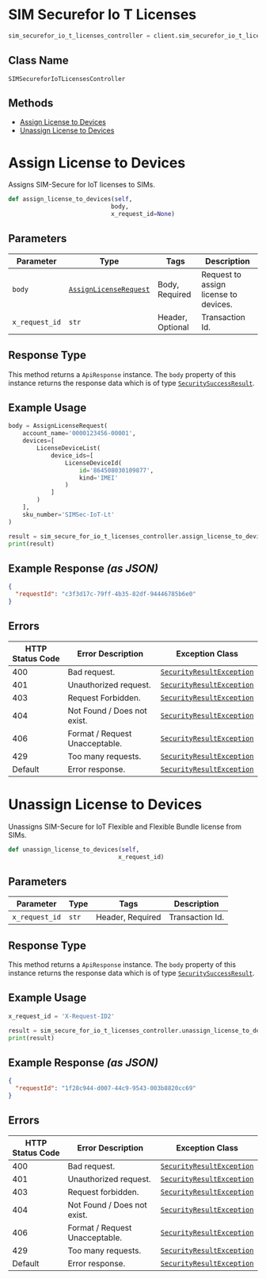 # SIM Securefor Io T Licenses

```python
sim_securefor_io_t_licenses_controller = client.sim_securefor_io_t_licenses
```

## Class Name

`SIMSecureforIoTLicensesController`

## Methods

* [Assign License to Devices](../../doc/controllers/sim-securefor-io-t-licenses.md#assign-license-to-devices)
* [Unassign License to Devices](../../doc/controllers/sim-securefor-io-t-licenses.md#unassign-license-to-devices)


# Assign License to Devices

Assigns SIM-Secure for IoT licenses to SIMs.

```python
def assign_license_to_devices(self,
                             body,
                             x_request_id=None)
```

## Parameters

| Parameter | Type | Tags | Description |
|  --- | --- | --- | --- |
| `body` | [`AssignLicenseRequest`](../../doc/models/assign-license-request.md) | Body, Required | Request to assign license to devices. |
| `x_request_id` | `str` | Header, Optional | Transaction Id. |

## Response Type

This method returns a `ApiResponse` instance. The `body` property of this instance returns the response data which is of type [`SecuritySuccessResult`](../../doc/models/security-success-result.md).

## Example Usage

```python
body = AssignLicenseRequest(
    account_name='0000123456-00001',
    devices=[
        LicenseDeviceList(
            device_ids=[
                LicenseDeviceId(
                    id='864508030109877',
                    kind='IMEI'
                )
            ]
        )
    ],
    sku_number='SIMSec-IoT-Lt'
)

result = sim_secure_for_io_t_licenses_controller.assign_license_to_devices(body)
print(result)
```

## Example Response *(as JSON)*

```json
{
  "requestId": "c3f3d17c-79ff-4b35-82df-94446785b6e0"
}
```

## Errors

| HTTP Status Code | Error Description | Exception Class |
|  --- | --- | --- |
| 400 | Bad request. | [`SecurityResultException`](../../doc/models/security-result-exception.md) |
| 401 | Unauthorized request. | [`SecurityResultException`](../../doc/models/security-result-exception.md) |
| 403 | Request Forbidden. | [`SecurityResultException`](../../doc/models/security-result-exception.md) |
| 404 | Not Found / Does not exist. | [`SecurityResultException`](../../doc/models/security-result-exception.md) |
| 406 | Format / Request Unacceptable. | [`SecurityResultException`](../../doc/models/security-result-exception.md) |
| 429 | Too many requests. | [`SecurityResultException`](../../doc/models/security-result-exception.md) |
| Default | Error response. | [`SecurityResultException`](../../doc/models/security-result-exception.md) |


# Unassign License to Devices

Unassigns SIM-Secure for IoT Flexible and Flexible Bundle license from SIMs.

```python
def unassign_license_to_devices(self,
                               x_request_id)
```

## Parameters

| Parameter | Type | Tags | Description |
|  --- | --- | --- | --- |
| `x_request_id` | `str` | Header, Required | Transaction Id. |

## Response Type

This method returns a `ApiResponse` instance. The `body` property of this instance returns the response data which is of type [`SecuritySuccessResult`](../../doc/models/security-success-result.md).

## Example Usage

```python
x_request_id = 'X-Request-ID2'

result = sim_secure_for_io_t_licenses_controller.unassign_license_to_devices(x_request_id)
print(result)
```

## Example Response *(as JSON)*

```json
{
  "requestId": "1f28c944-d007-44c9-9543-003b8820cc69"
}
```

## Errors

| HTTP Status Code | Error Description | Exception Class |
|  --- | --- | --- |
| 400 | Bad request. | [`SecurityResultException`](../../doc/models/security-result-exception.md) |
| 401 | Unauthorized request. | [`SecurityResultException`](../../doc/models/security-result-exception.md) |
| 403 | Request forbidden. | [`SecurityResultException`](../../doc/models/security-result-exception.md) |
| 404 | Not Found / Does not exist. | [`SecurityResultException`](../../doc/models/security-result-exception.md) |
| 406 | Format / Request Unacceptable. | [`SecurityResultException`](../../doc/models/security-result-exception.md) |
| 429 | Too many requests. | [`SecurityResultException`](../../doc/models/security-result-exception.md) |
| Default | Error response. | [`SecurityResultException`](../../doc/models/security-result-exception.md) |

